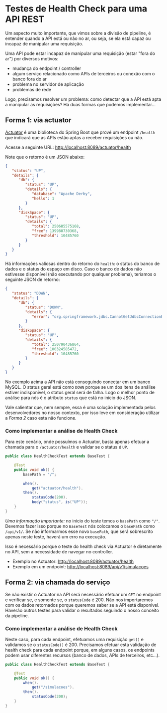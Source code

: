 # Testes de Health Check para uma API REST

Um aspecto muito importante, que vimos sobre a divisão de pipeline, é entender quando a API está ou não no ar, ou seja, se ela está capaz ou incapaz de manipular uma requisição.

Uma API pode estar incapaz de manipular uma requisição (estar "fora do ar") por diversos motivos:
* mudança do endpoint / controller
* algum serviço relacionado como APIs de terceiros ou conexão com o banco fora do ar
* problema no servidor de aplicação
* problemas de rede

Logo, precisamos resolver um problema: como detectar que a API está apta a manipular as requisições?
Há duas formas que podemos implementar...

## Forma 1: via actuator

[Actuator](https://docs.spring.io/spring-boot/docs/current/reference/html/production-ready-endpoints.html) é uma biblioteca do Spring Boot que provê um endpoint `/health` que indicará que as APIs estão aptas a receber requisições ou não.

Acesse a seguinte URL: [http://localhost:8089/actuator/health](http://localhost:8089/actuator/health)

Note que o retorno é um JSON abaixo:
```json
{
   "status": "UP",
   "details": {
      "db": {
         "status": "UP",
         "details": {
            "database": "Apache Derby",
            "hello": 1
         }
      },
      "diskSpace": {
         "status": "UP",
         "details": {
            "total": 250685575168,
            "free": 139980730368,
            "threshold": 10485760
         }
      }
   }
}
```

Há informações valiosas dentro do retorno do `health`: o status do banco de dados e o status do espaço em disco. Caso o banco de dados não estivesse disponível (não executando por qualquer problema), teríamos o seguinte JSON de retorno:

```json
{
   "status": "DOWN",
   "details": {
      "db": {
         "status": "DOWN",
         "details": {
            "error": "org.springframework.jdbc.CannotGetJdbcConnectionException: Failed to obtain JDBC Connection; nested exception is java.sql.SQLTransientConnectionException: HikariPool-1 - Connection is not available, request timed out after 30006ms."
         }
      },
      "diskSpace": {
         "status": "UP",
         "details": {
            "total": 250790436864,
            "free": 100324585472,
            "threshold": 10485760
         }
      }
   }
}
```

No exemplo acima a API não está conseguindo conectar em um banco MySQL. O status geral está como `DOWN` porque se um dos itens de análise estiver indisponível, o status geral será de falha. Logo o melhor ponto de análise para nós é o atributo `status` que está no início do JSON. 

Vale salientar que, nem sempre, essa é uma solução implementada pelos desenvolvedores no nosso contexto, por isso leve em consideração utilizar a *Forma 2* caso esta não funcione.

### Como implementar a análise de Health Check

Para este cenário, onde possuímos o Actuator, basta apenas efetuar a chamada para o `/actuator/health` e validar se o status é `UP`.

```java
public class HealthCheckTest extends BaseTest {

    @Test
    public void ok() {
        basePath = "/";

        when().
            get("actuator/health").
        then().
            statusCode(200).
            body("status", is("UP"));
    }
}
``` 

*Uma informação importante:* no início do teste temos o `basePath` como `"/"`. Devemos fazer isso porque no `BaseTest` nós colocamos o `basePath` como `/api/v1/`. Se não informarmos esse novo `basePath`, que será sobrescrito apenas neste teste, haverá um erro na execução.

Isso é necessário porque o teste do health check via Actuator é diretamente no API, sem a necessidade de navegar no controller.

* Exemplo no Actuator: [http://localhost:8089/actuator/health](http://localhost:8089/actuator/health)
* Exemplo em um endpoint: [http://localhost:8089/api/v1/simulacoes](http://localhost:8089/api/v1/simulacoes)

## Forma 2: via chamada do serviço

Se não existir o Actuator na API será necessário efetuar um `GET` no endpoint e verificar se, e somente se, o `statusCode` é 200. Não nos importaremos com os dados retornados porque queremos saber se a API está disponível. Haverão outros testes para validar o resultados seguindo o nosso conceito da pipeline.

### Como implementar a análise de Health Check

Neste caso, para cada endpoint, efetuamos uma requisição `get()` e validamos se o `statusCode()` é 200. Precisamos efetuar esta validação de health check para cada endpoint porque, em alguns casos, os endpoints podem usar diferentes recursos (banco de dados, APIs de terceiros, etc...).

```java
public class HealthCheckTest extends BaseTest {

    @Test
    public void ok() {
        when().
            get("/simulacoes").
        then().
            statusCode(200);
    }
}
``` 

